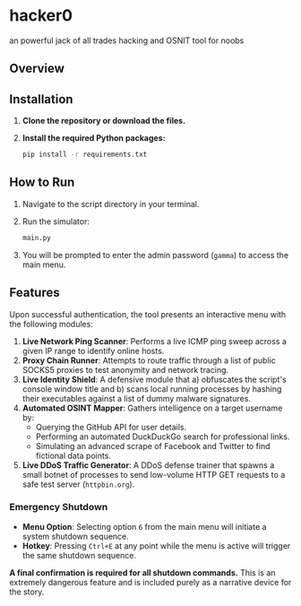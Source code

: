 # hacker0
an powerful jack of all trades hacking and OSNIT tool for  noobs

## Overview

## Installation

1.  **Clone the repository or download the files.**
2.  **Install the required Python packages:**

    ```bash
    pip install -r requirements.txt
    ```

## How to Run

1.  Navigate to the script directory in your terminal.
2.  Run the simulator:

    ```bash
    main.py
    ```

3.  You will be prompted to enter the admin password (`gamma`) to access the main menu.

## Features

Upon successful authentication, the tool presents an interactive menu with the following modules:

1.  **Live Network Ping Scanner**: Performs a live ICMP ping sweep across a given IP range to identify online hosts.
2.  **Proxy Chain Runner**: Attempts to route traffic through a list of public SOCKS5 proxies to test anonymity and network tracing.
3.  **Live Identity Shield**: A defensive module that a) obfuscates the script's console window title and b) scans local running processes by hashing their executables against a list of dummy malware signatures.
4.  **Automated OSINT Mapper**: Gathers intelligence on a target username by:
    *   Querying the GitHub API for user details.
    *   Performing an automated DuckDuckGo search for professional links.
    *   Simulating an advanced scrape of Facebook and Twitter to find fictional data points.
5.  **Live DDoS Traffic Generator**: A DDoS defense trainer that spawns a small botnet of processes to send low-volume HTTP GET requests to a safe test server (`httpbin.org`).

### Emergency Shutdown

-   **Menu Option**: Selecting option `6` from the main menu will initiate a system shutdown sequence.
-   **Hotkey**: Pressing `Ctrl+E` at any point while the menu is active will trigger the same shutdown sequence.

**A final confirmation is required for all shutdown commands.** This is an extremely dangerous feature and is included purely as a narrative device for the story.

